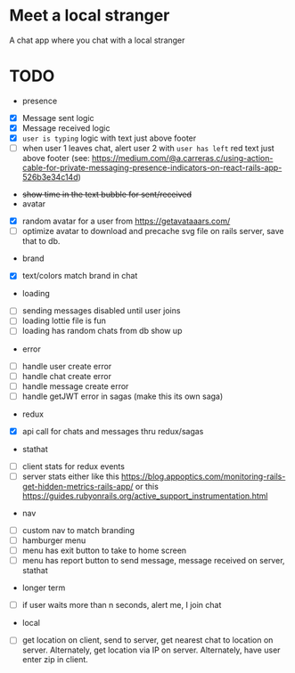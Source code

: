 # Meet a local stranger
A chat app where you chat with a local stranger

# TODO
- presence
- [X] Message sent logic
- [X] Message received logic
- [X] `user is typing` logic with text just above footer
- [ ] when user 1 leaves chat, alert user 2 with `user has left` red text just above footer (see: https://medium.com/@a.carreras.c/using-action-cable-for-private-messaging-presence-indicators-on-react-rails-app-526b3e34c14d)
- ~~show time in the text bubble for sent/received~~
- avatar
- [X] random avatar for a user from https://getavataaars.com/
- [ ] optimize avatar to download and precache svg file on rails server, save that to db.
- brand
- [X] text/colors match brand in chat
- loading
- [ ] sending messages disabled until user joins
- [ ] loading lottie file is fun
- [ ] loading has random chats from db show up
- error
- [ ] handle user create error
- [ ] handle chat create error
- [ ] handle message create error
- [ ] handle getJWT error in sagas (make this its own saga)
- redux
- [X] api call for chats and messages thru redux/sagas
- stathat
- [ ] client stats for redux events
- [ ] server stats either like this https://blog.appoptics.com/monitoring-rails-get-hidden-metrics-rails-app/ or this https://guides.rubyonrails.org/active_support_instrumentation.html
- nav
- [ ] custom nav to match branding
- [ ] hamburger menu
- [ ] menu has exit button to take to home screen
- [ ] menu has report button to send message, message received on server, stathat
- longer term
- [ ] if user waits more than n seconds, alert me, I join chat
- local
- [ ] get location on client, send to server, get nearest chat to location on server. Alternately, get location via IP on server. Alternately, have user enter zip in client.
